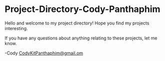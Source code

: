 # Project-Directory-Cody-Panthaphim

Hello and welcome to my project directory! Hope you find my projects interesting.

If you have any questions about anything relating to these projects, let me know.

-Cody
CodyKitPanthaphim@gmail.om
